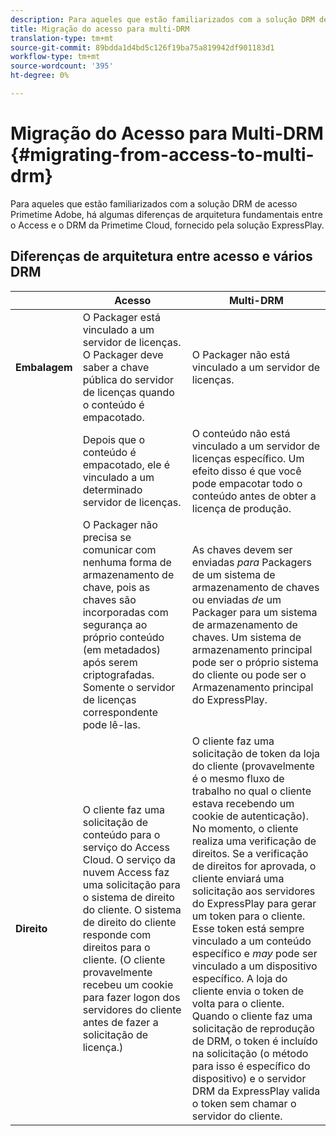 ```yaml
---
description: Para aqueles que estão familiarizados com a solução DRM de acesso Primetime Adobe, há algumas diferenças de arquitetura fundamentais entre o Access e o DRM da Primetime Cloud, fornecido pela solução ExpressPlay.
title: Migração do acesso para multi-DRM
translation-type: tm+mt
source-git-commit: 89bdda1d4bd5c126f19ba75a819942df901183d1
workflow-type: tm+mt
source-wordcount: '395'
ht-degree: 0%

---
```



# Migração do Acesso para Multi-DRM {#migrating-from-access-to-multi-drm}

Para aqueles que estão familiarizados com a solução DRM de acesso Primetime Adobe, há algumas diferenças de arquitetura fundamentais entre o Access e o DRM da Primetime Cloud, fornecido pela solução ExpressPlay.

## Diferenças de arquitetura entre acesso e vários DRM

|  | Acesso | Multi-DRM |
|---|---|---|
| **Embalagem** | O Packager está vinculado a um servidor de licenças. O Packager deve saber a chave pública do servidor de licenças quando o conteúdo é empacotado. | O Packager não está vinculado a um servidor de licenças. |
|  | Depois que o conteúdo é empacotado, ele é vinculado a um determinado servidor de licenças. | O conteúdo não está vinculado a um servidor de licenças específico. Um efeito disso é que você pode empacotar todo o conteúdo antes de obter a licença de produção. |
|  | O Packager não precisa se comunicar com nenhuma forma de armazenamento de chave, pois as chaves são incorporadas com segurança ao próprio conteúdo (em metadados) após serem criptografadas. Somente o servidor de licenças correspondente pode lê-las. | As chaves devem ser enviadas *para* Packagers de um sistema de armazenamento de chaves ou enviadas *de* um Packager para um sistema de armazenamento de chaves. Um sistema de armazenamento principal pode ser o próprio sistema do cliente ou pode ser o Armazenamento principal do ExpressPlay. |
| **Direito** | O cliente faz uma solicitação de conteúdo para o serviço do Access Cloud. O serviço da nuvem Access faz uma solicitação para o sistema de direito do cliente. O sistema de direito do cliente responde com direitos para o cliente. (O cliente provavelmente recebeu um cookie para fazer logon dos servidores do cliente antes de fazer a solicitação de licença.) | O cliente faz uma solicitação de token da loja do cliente (provavelmente é o mesmo fluxo de trabalho no qual o cliente estava recebendo um cookie de autenticação). No momento, o cliente realiza uma verificação de direitos. Se a verificação de direitos for aprovada, o cliente enviará uma solicitação aos servidores do ExpressPlay para gerar um token para o cliente. Esse token está sempre vinculado a um conteúdo específico e *may* pode ser vinculado a um dispositivo específico. A loja do cliente envia o token de volta para o cliente. Quando o cliente faz uma solicitação de reprodução de DRM, o token é incluído na solicitação (o método para isso é específico do dispositivo) e o servidor DRM da ExpressPlay valida o token sem chamar o servidor do cliente. |